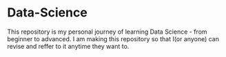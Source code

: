 # Data-Science
This repository is my personal journey of learning Data Science - from beginner to advanced. I am making this repository so that I(or anyone) can revise and reffer to it anytime they want to.
